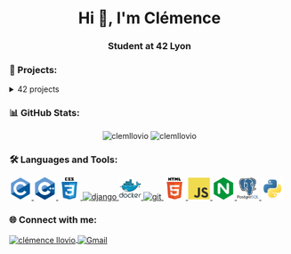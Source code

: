 <h1 align="center">Hi 👋, I'm Clémence</h1>
<h3 align="center">Student at 42 Lyon</h3>

### 🚀 Projects:
<details>
  <summary>42 projects </summary>

  - [Libft](https://github.com/clemllovio/libft)
  - [Get Next Line](https://github.com/clemllovio/get_next_line)
  - [Ft_printf](https://github.com/clemllovio/ft_printf)
  - [Pipex](https://github.com/clemllovio/pipex) 
  - [Push_swap](https://github.com/clemllovio/push_swap)
  - [Minishell](https://github.com/clemllovio/minishell)
  - [Philosphers](https://github.com/clemllovio/philosophers)
  - [Cub3D](https://github.com/clemllovio/cub3D)
  - [Cpp](https://github.com/clemllovio/cpp)
  - [Inception](https://github.com/clemllovio/inception)
  - [Ft_irc](https://github.com/clemllovio/ft_irc)
  - [Ft_transcendence](https://github.com/transcendencia/ft_transcendence)
  - [Libasm](https://github.com/clemllovio/libasm)
  - [Piscine-Python for data science](https://github.com/clemllovio/Piscine---Python-for-data-science)
  - [Piscine-Data science](https://github.com/clemllovio/Piscine---Data-science)

</details>

### 📊 GitHub Stats:
  <p align="center">
    <img src="https://github-readme-stats.vercel.app/api?username=clemllovio&show_icons=true&theme=radical&locale=en" alt="clemllovio" />
    <img src="https://github-readme-stats.vercel.app/api/top-langs?username=clemllovio&show_icons=true&theme=radical&locale=en&layout=compact" alt="clemllovio" height="195">
  </p>

### 🛠️ Languages and Tools:
<p align="left"> <a href="https://www.cprogramming.com/" target="_blank" rel="noreferrer"> <img src="https://raw.githubusercontent.com/devicons/devicon/master/icons/c/c-original.svg" alt="c" width="40" height="40"/> </a> <a href="https://www.w3schools.com/cpp/" target="_blank" rel="noreferrer"> <img src="https://raw.githubusercontent.com/devicons/devicon/master/icons/cplusplus/cplusplus-original.svg" alt="cplusplus" width="40" height="40"/> </a> <a href="https://www.w3schools.com/css/" target="_blank" rel="noreferrer"> <img src="https://raw.githubusercontent.com/devicons/devicon/master/icons/css3/css3-original-wordmark.svg" alt="css3" width="40" height="40"/> </a> <a href="https://www.djangoproject.com/" target="_blank" rel="noreferrer"> <img src="https://cdn.worldvectorlogo.com/logos/django.svg" alt="django" width="40" height="40"/> </a> <a href="https://www.docker.com/" target="_blank" rel="noreferrer"> <img src="https://raw.githubusercontent.com/devicons/devicon/master/icons/docker/docker-original-wordmark.svg" alt="docker" width="40" height="40"/> </a> <a href="https://git-scm.com/" target="_blank" rel="noreferrer"> <img src="https://www.vectorlogo.zone/logos/git-scm/git-scm-icon.svg" alt="git" width="40" height="40"/> </a> <a href="https://www.w3.org/html/" target="_blank" rel="noreferrer"> <img src="https://raw.githubusercontent.com/devicons/devicon/master/icons/html5/html5-original-wordmark.svg" alt="html5" width="40" height="40"/> </a> <a href="https://developer.mozilla.org/en-US/docs/Web/JavaScript" target="_blank" rel="noreferrer"> <img src="https://raw.githubusercontent.com/devicons/devicon/master/icons/javascript/javascript-original.svg" alt="javascript" width="40" height="40"/> </a> <a href="https://www.nginx.com" target="_blank" rel="noreferrer"> <img src="https://raw.githubusercontent.com/devicons/devicon/master/icons/nginx/nginx-original.svg" alt="nginx" width="40" height="40"/> </a> <a href="https://www.postgresql.org" target="_blank" rel="noreferrer"> <img src="https://raw.githubusercontent.com/devicons/devicon/master/icons/postgresql/postgresql-original-wordmark.svg" alt="postgresql" width="40" height="40"/> </a> <a href="https://www.python.org" target="_blank" rel="noreferrer"> <img src="https://raw.githubusercontent.com/devicons/devicon/master/icons/python/python-original.svg" alt="python" width="40" height="40"/> </a> </p>

### 🌐 Connect with me:
<p align="left"> 
  <a href="https://www.linkedin.com/in/cl%C3%A9mence-llovio-76ba95262/" target="_blank"> 
    <img align="center" src="https://raw.githubusercontent.com/rahuldkjain/github-profile-readme-generator/master/src/images/icons/Social/linked-in-alt.svg" alt="clémence llovio" height="30" width="40" /> 
  </a> 
  <a href="mailto:llovio.clemence@gmail.com">
    <img align="center" src="https://upload.wikimedia.org/wikipedia/commons/4/4e/Gmail_Icon.png" alt="Gmail" height="30" width="40" />
  </a>
</p>
